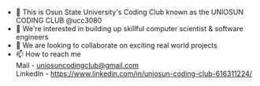 - 👋 This is Osun State University's Coding Club known as the UNIOSUN CODING CLUB @ucc3080
- 👀 We're interested in building up skillful computer scientist & software engineers
- 💞️ We are looking to collaborate on exciting real world projects
- 📫 How to reach me <br>Mail - uniosuncodingclub@gmail.com<br>LinkedIn - https://www.linkedin.com/in/uniosun-coding-club-616311224/

<!---
ucc3080/ucc3080 is a ✨ special ✨ repository because its `README.md` (this file) appears on your GitHub profile.
You can click the Preview link to take a look at your changes.
--->
